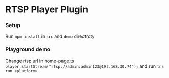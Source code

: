 # RTSP Player Plugin

### Setup  
Run `npm install` in `src` and `demo` directroty 

### Playground demo
Change rtsp url in home-page.ts
`player.startStream("rtsp://admin:admin123@192.168.30.74");` and run `tns run <platform>`

